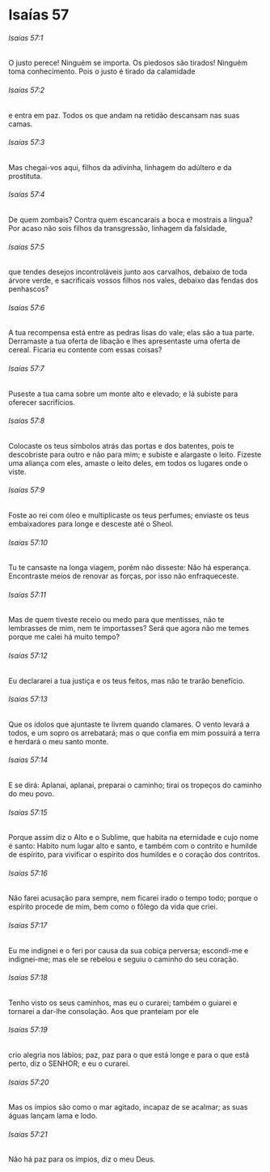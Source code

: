 # Isaías 57

###### Isaías 57:1

O justo perece! Ninguém se importa. Os piedosos são tirados! Ninguém toma conhecimento. Pois o justo é tirado da calamidade

###### Isaías 57:2

e entra em paz. Todos os que andam na retidão descansam nas suas camas.

###### Isaías 57:3

Mas chegai-vos aqui, filhos da adivinha, linhagem do adúltero e da prostituta.

###### Isaías 57:4

De quem zombais? Contra quem escancarais a boca e mostrais a língua? Por acaso não sois filhos da transgressão, linhagem da falsidade,

###### Isaías 57:5

que tendes desejos incontroláveis junto aos carvalhos, debaixo de toda árvore verde, e sacrificais vossos filhos nos vales, debaixo das fendas dos penhascos?

###### Isaías 57:6

A tua recompensa está entre as pedras lisas do vale; elas são a tua parte. Derramaste a tua oferta de libação e lhes apresentaste uma oferta de cereal. Ficaria eu contente com essas coisas?

###### Isaías 57:7

Puseste a tua cama sobre um monte alto e elevado; e lá subiste para oferecer sacrifícios.

###### Isaías 57:8

Colocaste os teus símbolos atrás das portas e dos batentes, pois te descobriste para outro e não para mim; e subiste e alargaste o leito. Fizeste uma aliança com eles, amaste o leito deles, em todos os lugares onde o viste.

###### Isaías 57:9

Foste ao rei com óleo e multiplicaste os teus perfumes; enviaste os teus embaixadores para longe e desceste até o Sheol.

###### Isaías 57:10

Tu te cansaste na longa viagem, porém não disseste: Não há esperança. Encontraste meios de renovar as forças, por isso não enfraqueceste.

###### Isaías 57:11

Mas de quem tiveste receio ou medo para que mentisses, não te lembrasses de mim, nem te importasses? Será que agora não me temes porque me calei há muito tempo?

###### Isaías 57:12

Eu declararei a tua justiça e os teus feitos, mas não te trarão benefício.

###### Isaías 57:13

Que os ídolos que ajuntaste te livrem quando clamares. O vento levará a todos, e um sopro os arrebatará; mas o que confia em mim possuirá a terra e herdará o meu santo monte.

###### Isaías 57:14

E se dirá: Aplanai, aplanai, preparai o caminho; tirai os tropeços do caminho do meu povo.

###### Isaías 57:15

Porque assim diz o Alto e o Sublime, que habita na eternidade e cujo nome é santo: Habito num lugar alto e santo, e também com o contrito e humilde de espírito, para vivificar o espírito dos humildes e o coração dos contritos.

###### Isaías 57:16

Não farei acusação para sempre, nem ficarei irado o tempo todo; porque o espírito procede de mim, bem como o fôlego da vida que criei.

###### Isaías 57:17

Eu me indignei e o feri por causa da sua cobiça perversa; escondi-me e indignei-me; mas ele se rebelou e seguiu o caminho do seu coração.

###### Isaías 57:18

Tenho visto os seus caminhos, mas eu o curarei; também o guiarei e tornarei a dar-lhe consolação. Aos que pranteiam por ele

###### Isaías 57:19

crio alegria nos lábios; paz, paz para o que está longe e para o que está perto, diz o SENHOR; e eu o curarei.

###### Isaías 57:20

Mas os ímpios são como o mar agitado, incapaz de se acalmar; as suas águas lançam lama e lodo.

###### Isaías 57:21

Não há paz para os ímpios, diz o meu Deus.


